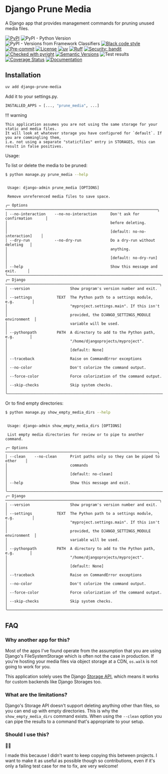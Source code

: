# Django Prune Media

A Django app that provides management commands for pruning unused media files.

[![PyPI](https://img.shields.io/pypi/v/django-prune-media)](https://pypi.org/project/django-prune-media/)
![PyPI - Python Version](https://img.shields.io/pypi/pyversions/django-prune-media)
![PyPI - Versions from Framework Classifiers](https://img.shields.io/pypi/frameworkversions/django/django-prune-media)
[![Black code style](https://img.shields.io/badge/code%20style-black-000000.svg)](https://github.com/ambv/black)
[![Pre-commit](https://img.shields.io/badge/pre--commit-enabled-brightgreen?logo=pre-commit&logoColor=white)](https://github.com/andrlik/django-prune-media/blob/main/.pre-commit-config.yaml)
[![License](https://img.shields.io/pypi/l/django-prune-media)](https://codeberg.org/andrlik/django-prune-media/src/branch/main/LICENSE)
[![uv](https://img.shields.io/endpoint?url=https://raw.githubusercontent.com/astral-sh/uv/main/assets/badge/v0.json)](https://github.com/astral-sh/uv)
[![Ruff](https://img.shields.io/endpoint?url=https://raw.githubusercontent.com/astral-sh/ruff/main/assets/badge/v2.json)](https://github.com/astral-sh/ruff)
[![Security: bandit](https://img.shields.io/badge/security-bandit-green.svg)](https://github.com/PyCQA/bandit)
[![Checked with pyright](https://microsoft.github.io/pyright/img/pyright_badge.svg)](https://microsoft.github.io/pyright/)
[![Semantic Versions](https://img.shields.io/badge/%20%20%F0%9F%93%A6%F0%9F%9A%80-semantic--versions-e10079.svg)](https://github.com/andrlik/django-prune-media/releases)
![Test results](https://ci.codeberg.org/api/badges/15172/status.svg?branch=main)
[![Coverage Status](https://coveralls.io/repos/github/andrlik/django-prune-media/badge.svg?branch=main)](https://coveralls.io/github/andrlik/django-prune-media?branch=main)
[![Documentation](https://app.readthedocs.org/projects/django-prune-media/badge/?version=latest)](https://django-prune-media.readthedocs.io/en/latest/)

## Installation

```bash
uv add django-prune-media
```

Add it to your settings.py.

```python
INSTALLED_APPS = [..., "prune_media", ...]
```

!!! warning

    This application assumes you are not using the same storage for your static and media files.
    It will look at whatever storage you have configured for `default`. If you are commingling them,
    i.e. not using a separate "staticfiles" entry in STORAGES, this can result in false positives.

Usage:

To list or delete the media to be pruned:

```bash
$ python manage.py prune_media --help
```
<!-- [[[cog
import subprocess
import cog

list = subprocess.run(["just", "manage", "prune_media", "--help"], stdout=subprocess.PIPE)
cog.out(
    f"```\n{list.stdout.decode('utf-8')}```"
)
]]] -->
```
                                                                                
 Usage: django-admin prune_media [OPTIONS]                                      
                                                                                
 Remove unreferenced media files to save space.                                 
                                                                                
╭─ Options ────────────────────────────────────────────────────────────────────╮
│ --no-interaction    --no-no-interaction      Don't ask for confirmation      │
│                                              before deleting.                │
│                                              [default: no-no-interaction]    │
│ --dry-run           --no-dry-run             Do a dry-run without deleting   │
│                                              anything.                       │
│                                              [default: no-dry-run]           │
│ --help                                       Show this message and exit.     │
╰──────────────────────────────────────────────────────────────────────────────╯
╭─ Django ─────────────────────────────────────────────────────────────────────╮
│ --version                  Show program's version number and exit.           │
│ --settings           TEXT  The Python path to a settings module, e.g.        │
│                            "myproject.settings.main". If this isn't          │
│                            provided, the DJANGO_SETTINGS_MODULE environment  │
│                            variable will be used.                            │
│ --pythonpath         PATH  A directory to add to the Python path, e.g.       │
│                            "/home/djangoprojects/myproject".                 │
│                            [default: None]                                   │
│ --traceback                Raise on CommandError exceptions                  │
│ --no-color                 Don't colorize the command output.                │
│ --force-color              Force colorization of the command output.         │
│ --skip-checks              Skip system checks.                               │
╰──────────────────────────────────────────────────────────────────────────────╯

```
<!-- [[[end]]] -->

Or to find empty directories:

```bash
$ python manage.py show_empty_media_dirs --help
```
<!-- [[[cog
import subprocess
import cog

list = subprocess.run(["just", "manage", "show_empty_media_dirs", "--help"], stdout=subprocess.PIPE)
cog.out(
    f"```\n{list.stdout.decode('utf-8')}```"
)
]]] -->
```
                                                                                
 Usage: django-admin show_empty_media_dirs [OPTIONS]                            
                                                                                
 List empty media directories for review or to pipe to another command.         
                                                                                
╭─ Options ────────────────────────────────────────────────────────────────────╮
│ --clean    --no-clean      Print paths only so they can be piped to other    │
│                            commands                                          │
│                            [default: no-clean]                               │
│ --help                     Show this message and exit.                       │
╰──────────────────────────────────────────────────────────────────────────────╯
╭─ Django ─────────────────────────────────────────────────────────────────────╮
│ --version                  Show program's version number and exit.           │
│ --settings           TEXT  The Python path to a settings module, e.g.        │
│                            "myproject.settings.main". If this isn't          │
│                            provided, the DJANGO_SETTINGS_MODULE environment  │
│                            variable will be used.                            │
│ --pythonpath         PATH  A directory to add to the Python path, e.g.       │
│                            "/home/djangoprojects/myproject".                 │
│                            [default: None]                                   │
│ --traceback                Raise on CommandError exceptions                  │
│ --no-color                 Don't colorize the command output.                │
│ --force-color              Force colorization of the command output.         │
│ --skip-checks              Skip system checks.                               │
╰──────────────────────────────────────────────────────────────────────────────╯

```
<!-- [[[end]]] -->

## FAQ

### Why another app for this?

Most of the apps I've found operate from the assumption that you are using Django's FileSystemStorage
which is often not the case in production. If you're hosting your media files via object storage at a CDN, `os.walk` is not going to work for you.

This application solely uses the Django [Storage API](https://docs.djangoproject.com/en/5.1/ref/files/storage/#the-storage-class), which means
it works for custom backends like Django Storages too.

### What are the limitations?

Django's Storage API doesn't support deleting anything other than files, so you can end up with empty directories. This is why the `show_empty_media_dirs` command exists. When using the `--clean` option you can pipe the results to a command that's appropriate to your setup.

### Should I use this?

🤷‍♂️

I made this because I didn't want to keep copying this between projects. I want to make it as useful as possible though so contributions, even if it's only a failing test case for me to fix, are very welcome!

